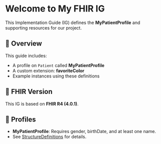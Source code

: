 # Welcome to My FHIR IG

This Implementation Guide (IG) defines the **MyPatientProfile** and supporting resources for our project.

## 📘 Overview

This guide includes:

- A profile on `Patient` called **MyPatientProfile**
- A custom extension: **favoriteColor**
- Example instances using these definitions

## 🧬 FHIR Version

This IG is based on **FHIR R4 (4.0.1)**.

## 📄 Profiles

- **MyPatientProfile**: Requires gender, birthDate, and at least one name.
- See [StructureDefinitions](StructureDefinition-MyPatientProfile.html) for details.